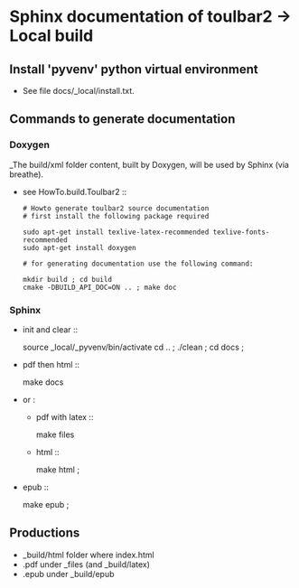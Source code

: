 # Sphinx documentation of toulbar2 -> Local build

## Install 'pyvenv' python virtual environment

- See file docs/_local/install.txt.

## Commands to generate documentation

### Doxygen

_The build/xml folder content, built by Doxygen, will be used by Sphinx
(via breathe).

- see HowTo.build.Toulbar2 ::

      # Howto generate toulbar2 source documentation
      # first install the following package required

      sudo apt-get install texlive-latex-recommended texlive-fonts-recommended
      sudo apt-get install doxygen

      # for generating documentation use the following command:

      mkdir build ; cd build
      cmake -DBUILD_API_DOC=ON .. ; make doc

### Sphinx

- init and clear ::

    source _local/_pyvenv/bin/activate
    cd .. ; ./clean ; cd docs ;

- pdf then html ::

    make docs

- or : 

  - pdf with latex ::

      make files

  - html ::

      make html ;

- epub ::

    make epub ;

## Productions
    
- _build/html folder where index.html
- .pdf under _files (and _build/latex)
- .epub under _build/epub

